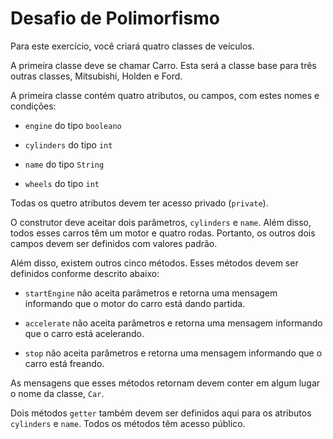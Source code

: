 # Desafio de Polimorfismo

Para este exercício, você criará quatro classes de veículos.

A primeira classe deve se chamar Carro. Esta será a classe base para três outras classes, Mitsubishi, Holden e Ford.

A primeira classe contém quatro atributos, ou campos, com estes nomes e condições:

- `engine` do tipo `booleano`

- `cylinders` do tipo `int`

- `name` do tipo `String`

- `wheels` do tipo `int`

Todas os quetro atributos devem ter acesso privado (`private`).

O construtor deve aceitar dois parâmetros, `cylinders` e `name`. Além disso, todos esses carros têm um motor e quatro rodas. Portanto, os outros dois campos devem ser definidos com valores padrão.

Além disso, existem outros cinco métodos. Esses métodos devem ser definidos conforme descrito abaixo:

- `startEngine` não aceita parâmetros e retorna uma mensagem informando que o motor do carro está dando partida.

- `accelerate` não aceita parâmetros e retorna uma mensagem informando que o carro está acelerando.

- `stop` não aceita parâmetros e retorna uma mensagem informando que o carro está freando.

As mensagens que esses métodos retornam devem conter em algum lugar o nome da classe, `Car`.

Dois métodos `getter` também devem ser definidos aqui para os atributos `cylinders` e `name`. Todos os métodos têm acesso público.
